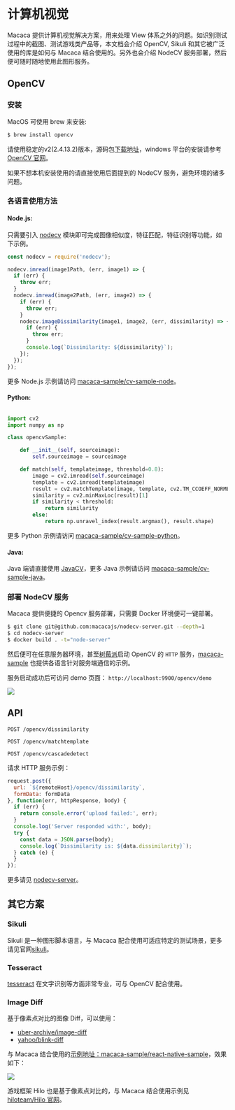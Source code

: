 # 计算机视觉

Macaca 提供计算机视觉解决方案，用来处理 View 体系之外的问题。如识别测试过程中的截图、测试游戏类产品等，本文档会介绍 OpenCV, Sikuli 和其它被广泛使用的库是如何与 Macaca 结合使用的。另外也会介绍 NodeCV 服务部署，然后便可随时随地使用此图形服务。

## OpenCV

### 安装

MacOS 可使用 brew 来安装:

``` bash
$ brew install opencv
```

请使用稳定的v2(2.4.13.2)版本，源码包[下载地址](//codeload.github.com/opencv/opencv/zip/2.4.13.2)，windows 平台的安装请参考 [OpenCV 官网](//github.com/opencv/opencv)。

如果不想本机安装使用的请直接使用后面提到的 NodeCV 服务，避免环境的诸多问题。

### 各语言使用方法

#### Node.js:

只需要引入 [nodecv](https://github.com/xudafeng/nodecv) 模块即可完成图像相似度，特征匹配，特征识别等功能，如下示例。

``` javascript
const nodecv = require('nodecv');

nodecv.imread(image1Path, (err, image1) => {
  if (err) {
    throw err;
  }
  nodecv.imread(image2Path, (err, image2) => {
    if (err) {
      throw err;
    }
    nodecv.imageDissimilarity(image1, image2, (err, dissimilarity) => {
      if (err) {
        throw err;
      }
      console.log(`Dissimilarity: ${dissimilarity}`);
    });
  });
});
```

更多 Node.js 示例请访问 [macaca-sample/cv-sample-node](//github.com/macaca-sample/cv-sample-node)。

#### Python:

``` python

import cv2
import numpy as np

class opencvSample:

    def __init__(self, sourceimage):
        self.sourceimage = sourceimage

    def match(self, templateimage, threshold=0.8):
        image = cv2.imread(self.sourceimage)
        template = cv2.imread(templateimage)
        result = cv2.matchTemplate(image, template, cv2.TM_CCOEFF_NORMED)
        similarity = cv2.minMaxLoc(result)[1]
        if similarity < threshold:
            return similarity
        else:
            return np.unravel_index(result.argmax(), result.shape)
```

更多 Python 示例请访问 [macaca-sample/cv-sample-python](//github.com/macaca-sample/cv-sample-python)。

#### Java:

Java 端请直接使用 [JavaCV](//github.com/bytedeco/javacv)，更多 Java 示例请访问 [macaca-sample/cv-sample-java](//github.com/macaca-sample/cv-sample-java)。

### 部署 NodeCV 服务

Macaca 提供便捷的 Opencv 服务部署，只需要 Docker 环境便可一键部署。

``` bash
$ git clone git@github.com:macacajs/nodecv-server.git --depth=1
$ cd nodecv-server
$ docker build . -t="node-server"
```

然后便可在任意服务器环境，甚至[树莓派](//github.com/macacajs/nodecv-server/issues/1)启动 OpenCV 的 `HTTP` 服务，[macaca-sample](//github.com/macaca-sample) 也提供各语言针对服务端通信的示例。

服务启动成功后可访问 demo 页面： `http://localhost:9900/opencv/demo`

![](http://wx3.sinaimg.cn/large/6d308bd9gy1fek6oa9i3vj21kw0zrn4y.jpg)

## API

```
POST /opencv/dissimilarity
```

```
POST /opencv/matchtemplate
```

```
POST /opencv/cascadedetect
```

请求 HTTP 服务示例：

``` javascript
request.post({
  url: `${remoteHost}/opencv/dissimilarity`,
  formData: formData
}, function(err, httpResponse, body) {
  if (err) {
    return console.error('upload failed:', err);
  }
  console.log('Server responded with:', body);
  try {
    const data = JSON.parse(body);
    console.log(`Dissimilarity is: ${data.dissimilarity}`);
  } catch (e) {
  }
});

```

更多请见 [nodecv-server](//github.com/macacajs/nodecv-server)。

## 其它方案

### Sikuli

Sikuli 是一种图形脚本语言，与 Macaca 配合使用可适应特定的测试场景，更多请见官网[sikuli](//github.com/sikuli/sikuli)。

### Tesseract

[tesseract](//github.com/tesseract-ocr/tesseract) 在文字识别等方面非常专业，可与 OpenCV 配合使用。

### Image Diff

基于像素点对比的图像 Diff，可以使用：

- [uber-archive/image-diff](//github.com/uber-archive/image-diff)
- [yahoo/blink-diff](//github.com/yahoo/blink-diff)

与 Macaca 结合使用的[示例地址：macaca-sample/react-native-sample](//github.com/macaca-sample/react-native-sample)，效果如下：

![](http://ww3.sinaimg.cn/large/6d308bd9gw1f3ymytc3mzj21kw0xpjx1.jpg)

游戏框架 Hilo 也是基于像素点对比的，与 Macaca 结合使用示例见 [hiloteam/Hilo 官网](//github.com/hiloteam/Hilo)。
